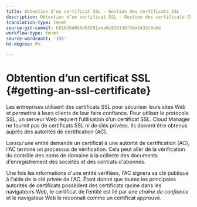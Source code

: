 ```yaml
---
title: Obtention d’un certificat SSL - Gestion des certificats SSL
description: Obtention d’un certificat SSL - Gestion des certificats SSL
translation-type: tm+mt
source-git-commit: b0162640b6d85291aba9c926138f39a0433c0a6e
workflow-type: tm+mt
source-wordcount: '155'
ht-degree: 0%

---
```



# Obtention d’un certificat SSL {#getting-an-ssl-certificate}

Les entreprises utilisent des certificats SSL pour sécuriser leurs sites Web et permettre à leurs clients de leur faire confiance. Pour utiliser le protocole SSL, un serveur Web requiert l’utilisation d’un certificat SSL. Cloud Manager ne fournit pas de certificats SSL ni de clés privées. Ils doivent être obtenus auprès des autorités de certification (AC).

Lorsqu&#39;une entité demande un certificat à une autorité de certification (AC), l&#39;AC termine un processus de vérification. Cela peut aller de la vérification du contrôle des noms de domaine à la collecte des documents d&#39;enregistrement des sociétés et des contrats d&#39;abonnés.

Une fois les informations d&#39;une entité vérifiées, l&#39;AC signera sa clé publique à l&#39;aide de la clé privée de l&#39;AC. Étant donné que toutes les principales autorités de certificats possèdent des certificats racine dans les navigateurs Web, le certificat de l’entité est lié par une *chaîne de confiance* et le navigateur Web le reconnaît comme un certificat approuvé.

